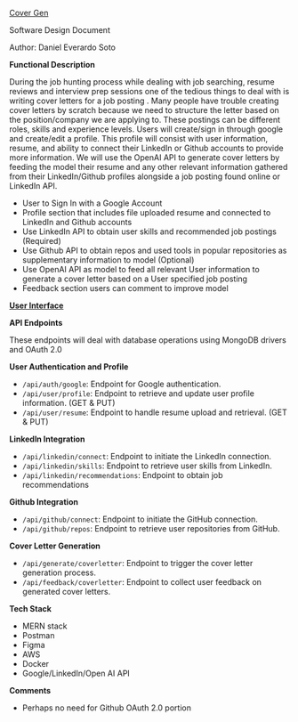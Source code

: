 [Cover Gen](https://github.com/dsoto30/cover-letter-generator)

Software Design Document

Author: Daniel Everardo Soto

**Functional Description**

During the job hunting process while dealing with job searching, resume reviews and interview prep sessions one of the tedious things to deal with is writing cover letters for a job posting . Many people have trouble creating cover letters by scratch because we need to structure the letter based on the position/company we are applying to. These postings can be different roles, skills and experience levels. Users will create/sign in through google and create/edit a profile. This profile will consist with user information, resume, and ability to connect their LinkedIn or Github accounts to provide more information. We will use the OpenAI API to generate cover letters by feeding the model their resume and any other relevant information gathered from their LinkedIn/Github profiles alongside a job posting found online or LinkedIn API.

- User to Sign In with a Google Account
- Profile section that includes file uploaded resume and connected to LinkedIn and Github accounts
- Use LinkedIn API to obtain user skills and recommended job postings (Required)
- Use Github API to obtain repos and used tools in popular repositories as supplementary information to model (Optional)
- Use OpenAI API as model to feed all relevant User information to generate a cover letter based on a User specified job posting
- Feedback section users can comment to improve model

**[User Interface](https://www.figma.com/file/91ipi1HuSW3dyYzuVMJX1A/Cover-Gen-UI-Design?type=design&node-id=0%3A1&mode=design&t=zLDrozuyqWnWcSja-1)**

**API Endpoints**

These endpoints will deal with database operations using MongoDB drivers and OAuth 2.0

**User Authentication and Profile**

- `/api/auth/google`: Endpoint for Google authentication.
- `/api/user/profile`: Endpoint to retrieve and update user profile information. (GET & PUT)
- `/api/user/resume`: Endpoint to handle resume upload and retrieval. (GET & PUT)

**LinkedIn Integration**

- `/api/linkedin/connect`: Endpoint to initiate the LinkedIn connection.
- `/api/linkedin/skills`: Endpoint to retrieve user skills from LinkedIn.
- `/api/linkedin/recommendations`: Endpoint to obtain job recommendations

**Github Integration**

- `/api/github/connect`: Endpoint to initiate the GitHub connection.
- `/api/github/repos`: Endpoint to retrieve user repositories from GitHub.

**Cover Letter Generation**

- `/api/generate/coverletter`: Endpoint to trigger the cover letter generation process.
- `/api/feedback/coverletter`: Endpoint to collect user feedback on generated cover letters.

**Tech Stack**

- MERN stack
- Postman
- Figma
- AWS
- Docker
- Google/LinkedIn/Open AI API

**Comments**

- Perhaps no need for Github OAuth 2.0 portion
